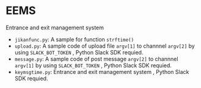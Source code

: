 # EEMS
Entrance and exit management system

- `jikanfunc.py`: A sample for function `strftime()`
- `upload.py`: A sample code of upload file `argv[1]` to channnel `argv[2]` by using `SLACK_BOT_TOKEN` , Python Slack SDK requied.
- `message.py`: A sample code of post message `argv[2]` to channnel `argv[1]` by using `SLACK_BOT_TOKEN` , Python Slack SDK requied.
- `keymsgtime.py`: Entrance and exit management system , Python Slack SDK requied.
